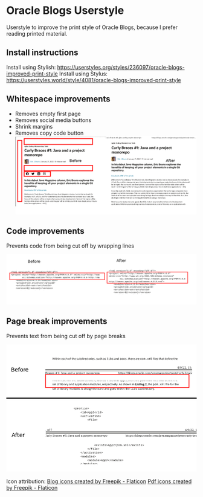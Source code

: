 # Oracle Blogs Userstyle
Userstyle to improve the print style of Oracle Blogs, because I prefer reading printed material.


## Install instructions
Install using Stylish: https://userstyles.org/styles/236097/oracle-blogs-improved-print-style
Install using Stylus: https://userstyles.world/style/4081/oracle-blogs-improved-print-style

## Whitespace improvements
- Removes empty first page
- Removes social media buttons
- Shrink margins
- Removes copy code button
![Differences at start of document](doc/header_difference.png)

## Code improvements
Prevents code from being cut off by wrapping lines

![Differences code formatting](doc/code_difference.png)

## Page break improvements
Prevents text from being cut off by page breaks

![Differences page break](doc/page_break_difference.png)


Icon attribution:
<a href="https://www.flaticon.com/free-icons/blog" title="blog icons">Blog icons created by Freepik - Flaticon</a>
<a href="https://www.flaticon.com/free-icons/pdf" title="pdf icons">Pdf icons created by Freepik - Flaticon</a>